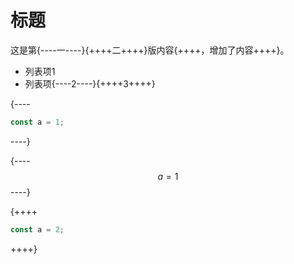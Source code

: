 # 标题

这是第{----一----}{++++二++++}版内容{++++，增加了内容++++}。

* 列表项1
* 列表项{----2----}{++++3++++}

{----
```ts
const a = 1;
```
----}

{----
$$a=1$$
----}

{++++
```js
const a = 2;
```
++++}
